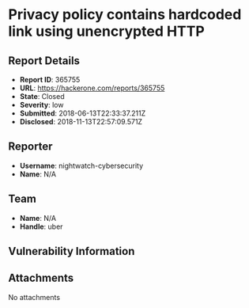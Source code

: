 # Privacy policy contains hardcoded link using unencrypted HTTP

## Report Details
- **Report ID**: 365755
- **URL**: https://hackerone.com/reports/365755
- **State**: Closed
- **Severity**: low
- **Submitted**: 2018-06-13T22:33:37.211Z
- **Disclosed**: 2018-11-13T22:57:09.571Z

## Reporter
- **Username**: nightwatch-cybersecurity
- **Name**: N/A

## Team
- **Name**: N/A
- **Handle**: uber

## Vulnerability Information


## Attachments
No attachments
